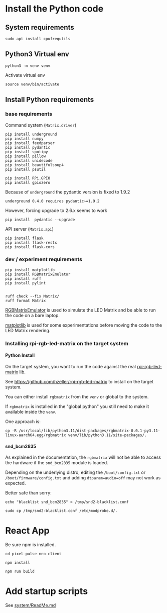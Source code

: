 # Install the Python code

## System requirements

    sudo apt install cpufrequtils

## Python3 Virtual env

    python3 -m venv venv

Activate virtual env

    source venv/bin/activate

## Install Python requirements

### base requirements

Command system (`Matrix.driver`)

    pip install underground
    pip install numpy
    pip install feedparser
    pip install pydantic
    pip install spotipy
    pip install pillow
    pip install unidecode
    pip install beautifulsoup4
    pip install psutil

    pip install RPi.GPIO
    pip install gpiozero

Because of `underground` the pydantic version is fixed to 1.9.2

    underground 0.4.0 requires pydantic~=1.9.2

However, forcing upgrade to 2.6.x seems to work

    pip install  pydantic --upgrade

API server (`Matrix.api`)

    pip install flask
    pip install flask-restx
    pip install flask-cors

### dev / experiment requirements

    pip install matplotlib
    pip install RGBMatrixEmulator
    pip install ruff
    pip install pylint
    

    ruff check --fix Matrix/
    ruff format Matrix

[RGBMatrixEmulator](https://github.com/ty-porter/RGBMatrixEmulator) is used to simulate the LED Matrix and be able to run the code on a bare laptop.

[matplotlib](https://matplotlib.org/) is used for some experimentations before moving the code to the LED Matrix rendering.

### Installing rpi-rgb-led-matrix on the target system

#### Python Install

On the target system, you want to run the code against the real [rpi-rgb-led-matrix](https://github.com/hzeller/rpi-rgb-led-matrix) lib.

See https://github.com/hzeller/rpi-rgb-led-matrix to install on the target system.

You can either install `rgbmatrix` from the `venv` or global to the system.

If `rgbmatrix` is installed in the "global python" you still need to make it available inside the `venv`.

One approach is:

    cp -R /usr/local/lib/python3.11/dist-packages/rgbmatrix-0.0.1-py3.11-linux-aarch64.egg/rgbmatrix venv/lib/python3.11/site-packages/.

#### snd_bcm2835

As explained in the documentation, the `rgbmatrix` will not be able to access the hardware if the `snd_bcm2835` module is loaded.

Depending on the underlying distro, editing the `/boot/config.txt` or `/boot/firmware/config.txt` and adding `dtparam=audio=off` may not work as expected.

Better safe than sorry:

    echo "blacklist snd_bcm2835" > /tmp/snd2-blacklist.conf 
    
    sudo cp /tmp/snd2-blacklist.conf /etc/modprobe.d/.

# React App

Be sure npm is installed.

    cd pixel-pulse-neo-client

    npm install

    npm run build

# Add startup scripts

See [system/ReadMe.md](system/ReadMe.md)
